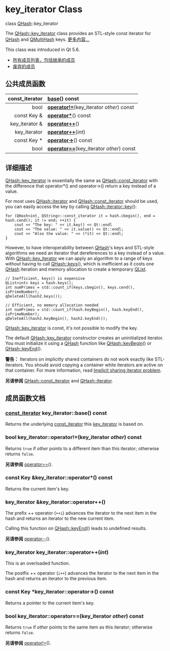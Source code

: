 # key_iterator Class

class [QHash](https://doc.qt.io/qt-5/qhash.html#qhash)::key_iterator

The [QHash::key_iterator](../../H/QHash/QHash-key-iterator.md) class provides an STL-style const iterator for [QHash](https://doc.qt.io/qt-5/qhash.html#qhash) and [QMultiHash](../../M/QMultiHash/QMultiHash.md) keys. [更多内容...](QHash-key-iterator.md#详细描述)

This class was introduced in Qt 5.6.

- [所有成员列表，包括继承的成员](https://doc.qt.io/qt-5/qhash-key-iterator-members.html)
- [废弃的成员](https://doc.qt.io/qt-5/qhash-key-iterator-obsolete.html)



## 公共成员函数

| const_iterator | **[base](QHash-key-iterator.md#const_iterator-key_iteratorbase-const)**() const |
| --------------: | :------------------------------------------------------------ |
| bool           | **[operator!=](QHash-key-iterator.md#bool-key_iteratoroperatorkey_iterator-other-const)**(key_iterator *other*) const |
| const Key &    | **[operator\*](QHash-key-iterator.md#const-key-key_iteratoroperator-const)**() const |
| key_iterator & | **[operator++](QHash-key-iterator.md#key_iterator-key_iteratoroperator)**() |
| key_iterator   | **[operator++](QHash-key-iterator.md#key_iterator-key_iteratoroperatorint)**(*int*) |
| const Key *    | **[operator->](QHash-key-iterator.md#const-key-key_iteratoroperator-const)**() const |
| bool           | **[operator==](QHash-key-iterator.md#bool-key_iteratoroperatorkey_iterator-other-const)**(key_iterator *other*) const |



## 详细描述

[QHash::key_iterator](../../H/QHash/QHash-key-iterator.md) is essentially the same as [QHash::const_iterator](../../H/QHash/QHash-const-iterator.md) with the difference that operator*() and operator->() return a key instead of a value.

For most uses [QHash::iterator](../../H/QHash/QHash-iterator.md) and [QHash::const_iterator](../../H/QHash/QHash-const-iterator.md) should be used, you can easily access the key by calling [QHash::iterator::key](https://doc.qt.io/qt-5/qhash-iterator.html#key)():

```
for (QHash<int, QString>::const_iterator it = hash.cbegin(), end = hash.cend(); it != end; ++it) {
    cout << "The key: " << it.key() << Qt::endl
    cout << "The value: " << it.value() << Qt::endl;
    cout << "Also the value: " << (*it) << Qt::endl;
}
```

However, to have interoperability between [QHash](https://doc.qt.io/qt-5/qhash.html#qhash)'s keys and STL-style algorithms we need an iterator that dereferences to a key instead of a value. With [QHash::key_iterator](../../H/QHash/QHash-key-iterator.md) we can apply an algorithm to a range of keys without having to call [QHash::keys](../../H/QHash/QHash.md#qlistkey-qhashkeys-const)(), which is inefficient as it costs one [QHash](https://doc.qt.io/qt-5/qhash.html#qhash) iteration and memory allocation to create a temporary [QList](../../L/QList/QList.md).

```
// Inefficient, keys() is expensive
QList<int> keys = hash.keys();
int numPrimes = std::count_if(keys.cbegin(), keys.cend(), isPrimeNumber);
qDeleteAll(hash2.keys());

// Efficient, no memory allocation needed
int numPrimes = std::count_if(hash.keyBegin(), hash.keyEnd(), isPrimeNumber);
qDeleteAll(hash2.keyBegin(), hash2.keyEnd());
```

[QHash::key_iterator](../../H/QHash/QHash-key-iterator.md) is const, it's not possible to modify the key.

The default [QHash::key_iterator](../../H/QHash/QHash-key-iterator.md) constructor creates an uninitialized iterator. You must initialize it using a [QHash](https://doc.qt.io/qt-5/qhash.html#qhash) function like [QHash::keyBegin](../../H/QHash/QHash.md#qhashkey_iterator-qhashkeybegin-const)() or [QHash::keyEnd](../../H/QHash/QHash.md#qhashkey_iterator-qhashkeyend-const)().

**警告：** Iterators on implicitly shared containers do not work exactly like STL-iterators. You should avoid copying a container while iterators are active on that container. For more information, read [Implicit sharing iterator problem](https://doc.qt.io/qt-5/containers.html#implicit-sharing-iterator-problem).

**另请参阅** [QHash::const_iterator](../../H/QHash/QHash-const-iterator.md) and [QHash::iterator](../../H/QHash/QHash-iterator.md).

## 成员函数文档

### [const_iterator](https://doc.qt.io/qt-5/qhash-const-iterator.html) key_iterator::base() const

Returns the underlying [const_iterator](https://doc.qt.io/qt-5/qhash-const-iterator.html) this [key_iterator](https://doc.qt.io/qt-5/qhash-key-iterator.html) is based on.

### bool key_iterator::operator!=(key_iterator *other*) const

Returns `true` if *other* points to a different item than this iterator; otherwise returns `false`.

**另请参阅** [operator==](QHash-key-iterator.md#bool-key_iteratoroperatorkey_iterator-other-const)().

### const Key &key_iterator::operator*() const

Returns the current item's key.

### key_iterator &key_iterator::operator++()

The prefix ++ operator (`++i`) advances the iterator to the next item in the hash and returns an iterator to the new current item.

Calling this function on [QHash::keyEnd](../../H/QHash/QHash.md#qhashkey_iterator-qhashkeyend-const)() leads to undefined results.

**另请参阅** [operator--](https://doc.qt.io/qt-5/qhash-key-iterator-obsolete.html#operator--)().

### key_iterator key_iterator::operator++(*int*)

This is an overloaded function.

The postfix ++ operator (`i++`) advances the iterator to the next item in the hash and returns an iterator to the previous item.

### const Key *key_iterator::operator->() const

Returns a pointer to the current item's key.

### bool key_iterator::operator==(key_iterator *other*) const

Returns `true` if *other* points to the same item as this iterator; otherwise returns `false`.

**另请参阅** [operator!=](QHash-key-iterator.md#bool-key_iteratoroperatorkey_iterator-other-const)().